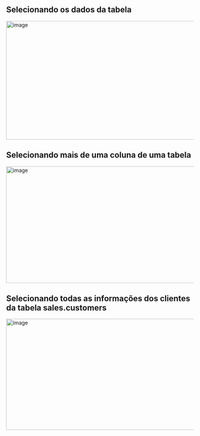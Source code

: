 
## Selecionando os dados da tabela

<img width="1026" height="319" alt="image" src="https://github.com/user-attachments/assets/3e875712-d877-4a1d-8ebe-8ac0ec002911" />


## Selecionando mais de uma coluna de uma tabela 

<img width="744" height="314" alt="image" src="https://github.com/user-attachments/assets/51b9159f-cd7a-4acc-ac5a-5e7afa1f500c" />


## Selecionando todas as informações dos clientes da tabela sales.customers

<img width="1027" height="299" alt="image" src="https://github.com/user-attachments/assets/61a1f86d-c5d8-47cb-b43d-6ebffd1bf14a" />







